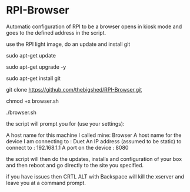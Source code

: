 # RPI-Browser

Automatic configuration of RPI to be a browser
opens in kiosk mode and goes to the defined address in the script.

use the RPI light image, do an update and install git

sudo apt-get update

sudo apt-get upgrade -y

sudo apt-get install git

git clone https://github.com/thebigshed/RPI-Browser.git

chmod +x browser.sh

./browser.sh

the script will prompt you for (use your settings):

A host name for this machine I called mine: Browser
A host name for the device I am connecting to : Duet
An IP address (assumed to be static) to connect to : 192.168.1.1
A port on the device : 8080

the script will then do the updates, installs and configuration of your box and then reboot and go directly to the site you specified.

if you have issues then CRTL ALT with Backspace will kill the xserver and leave you at a command prompt.
